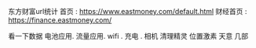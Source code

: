 东方财富url统计
首页 : https://www.eastmoney.com/default.html
财经首页 : https://finance.eastmoney.com/

看一下数据
电池应用. 
流量应用. 
wifi .
充电 .
相机
清理精灵
位置激素
天意
几部